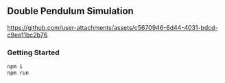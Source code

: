 ## Double Pendulum Simulation


https://github.com/user-attachments/assets/c5670946-6d44-4031-bdcd-c9ee11bc2b76


### Getting Started

```bash
npm i
npm run
```
